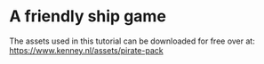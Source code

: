 # A friendly ship game

The assets used in this tutorial can be downloaded for free over at: https://www.kenney.nl/assets/pirate-pack
